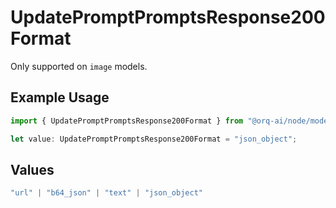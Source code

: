 # UpdatePromptPromptsResponse200Format

Only supported on `image` models.

## Example Usage

```typescript
import { UpdatePromptPromptsResponse200Format } from "@orq-ai/node/models/operations";

let value: UpdatePromptPromptsResponse200Format = "json_object";
```

## Values

```typescript
"url" | "b64_json" | "text" | "json_object"
```